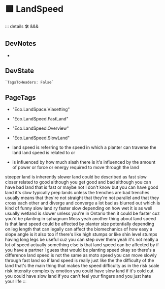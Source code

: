 
# 🟩  <eko>LandSpeed</eko>

::: details 🛠 <dev>&&&</dev>

## DevNotes

-

## DevState

```py
`TagsToHeaders: False`
```

<h2>PageTags</h2>

- "Eco.LandSpace.Viasetting"
- "Eco.LandSpeed.FastLand"
- "Eco.LandSpeed.Overview"
- "Eco.LandSpeed.SlowLand"
- land speed is referring to the speed in which a planter can traverse the land land speed is related to or

- is influenced by how much slash there is it's influenced by the amount of power or force or energy required to move through the land

steeper land is inherently slower land could be described as fast slow closer related to good although you get good and bad although you can have bad land that is fast or maybe not I don't know but you can have good land it's slow typically prep lands unless the trenches are bad trenches usually means that they're not straight that they're not parallel and that they cross each other and diverge and converge a lot bad as blurred out which is kind of funny slow land ry faster slow depending on how wet it is as well usually wetland is slower unless you're in Ontario then it could be faster cuz you'd be planting in sphagnum Moss yeah another thing about land speed is that land speed could be affected by planter size potentially depending on leg length that can legally can affect the biomechanics of how easy a slope angle is it also too if there's like high stumps or like shin level stumps having long legs be useful cuz you can step over them yeah it's not really a lot of speed actually something else is that land speed can be affected by if you have a partner I guess that would be planting speed okay so there's a difference land speed is not the same as moto speed you can move slowly through fast land so if land speed is really just like the the difficulty of the land that's the main thing that makes the speed difficulty as in the risk scale risk intensity complexity emotion you could have slow land if it's cold out you could have slow land if you can't feel your fingers and you just hate your life
:::

